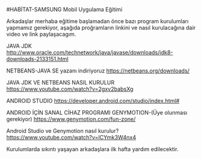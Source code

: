 #HABİTAT-SAMSUNG Mobil Uygulama Eğitimi

Arkadaşlar merhaba eğitime başlamadan önce bazı program kurulumları yapmamız gerekiyor, aşağıda proğramların linkini ve nasıl kurulacağına dair video ve link paylaşacagım.

JAVA JDK
http://www.oracle.com/technetwork/java/javase/downloads/jdk8-downloads-2133151.html

NETBEANS-JAVA SE yazanı indiriyoruz
https://netbeans.org/downloads/

JAVA JDK VE NETBEANS NASIL KURULUR 
https://www.youtube.com/watch?v=2gxv2babsXg

ANDROID STUDIO
https://developer.android.com/studio/index.html#

ANDROID İÇİN SANAL CİHAZ PROGRAMI GENYMOTION-(Üye olunması gerekiyor)
https://www.genymotion.com/fun-zone/

Android Studio ve Genymotion nasıl kurulur?
https://www.youtube.com/watch?v=lCYmk3W4nx4

Kurulumlarda sıkıntı yaşayan arkadaşlara ilk hafta yardım edilecektir.
